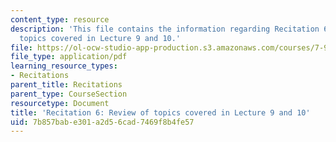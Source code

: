 ```yaml
---
content_type: resource
description: 'This file contains the information regarding Recitation 6: Review of
  topics covered in Lecture 9 and 10.'
file: https://ol-ocw-studio-app-production.s3.amazonaws.com/courses/7-91j-foundations-of-computational-and-systems-biology-spring-2014/7b857babe301a2d56cad7469f8b4fe57_MIT7_91JS14_Rec_3-12-14.pdf
file_type: application/pdf
learning_resource_types:
- Recitations
parent_title: Recitations
parent_type: CourseSection
resourcetype: Document
title: 'Recitation 6: Review of topics covered in Lecture 9 and 10'
uid: 7b857bab-e301-a2d5-6cad-7469f8b4fe57
---
```

